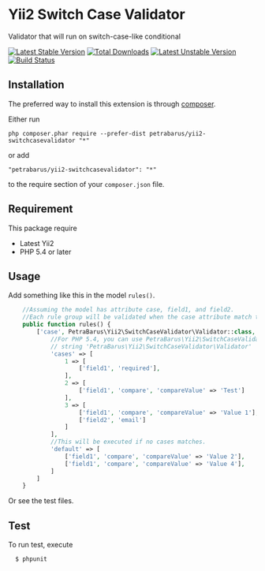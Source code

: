 # Yii2 Switch Case Validator

Validator that will run on switch-case-like conditional

[![Latest Stable Version](https://poser.pugx.org/petrabarus/yii2-switchcasevalidator/v/stable.svg)](https://packagist.org/packages/petrabarus/yii2-switchcasevalidator)
[![Total Downloads](https://poser.pugx.org/petrabarus/yii2-switchcasevalidator/downloads.svg)](https://packagist.org/packages/petrabarus/yii2-switchcasevalidator)
[![Latest Unstable Version](https://poser.pugx.org/petrabarus/yii2-switchcasevalidator/v/unstable.svg)](https://packagist.org/packages/petrabarus/yii2-switchcasevalidator)
[![Build Status](https://travis-ci.org/petrabarus/yii2-switchcasevalidator.svg?branch=add-travis-ci)](https://travis-ci.org/petrabarus/yii2-switchcasevalidator)

## Installation

The preferred way to install this extension is through [composer](http://getcomposer.org/download/).

Either run

```
php composer.phar require --prefer-dist petrabarus/yii2-switchcasevalidator "*"
```

or add

```
"petrabarus/yii2-switchcasevalidator": "*"
```

to the require section of your `composer.json` file.

## Requirement

This package require

- Latest Yii2
- PHP 5.4 or later

## Usage

Add something like this in the model `rules()`.

```php
    //Assuming the model has attribute case, field1, and field2.
    //Each rule group will be validated when the case attribute match the cases.
    public function rules() {
        ['case', PetraBarus\Yii2\SwitchCaseValidator\Validator::class,
            //For PHP 5.4, you can use PetraBarus\Yii2\SwitchCaseValidator\Validator::className() or
            // string 'PetraBarus\Yii2\SwitchCaseValidator\Validator'
            'cases' => [
                1 => [
                    ['field1', 'required'],
                ],
                2 => [
                    ['field1', 'compare', 'compareValue' => 'Test']
                ],
                3 => [
                    ['field1', 'compare', 'compareValue' => 'Value 1'],
                    ['field2', 'email']
                ]
            ],
            //This will be executed if no cases matches.
            'default' => [
                ['field1', 'compare', 'compareValue' => 'Value 2'],
                ['field1', 'compare', 'compareValue' => 'Value 4'],
            ]
        ]
    }
```

Or see the test files.

## Test

To run test, execute

```
  $ phpunit
```
